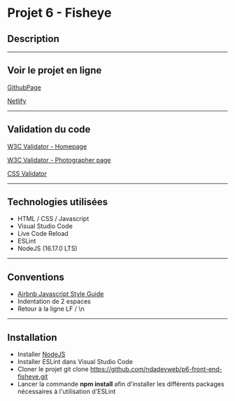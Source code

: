 # Projet 6 - Fisheye

## Description


---

## Voir le projet en ligne

[GithubPage](https://ndadevweb.github.io/p6-front-end-fisheye/index.html)

[Netlify](https://ndadevweb-p6-fisheye.netlify.app/p6-front-end-fisheye/index.html)

---

## Validation du code

[W3C Validator - Homepage](https://validator.w3.org/nu/?doc=https%3A%2F%2Fndadevweb.github.io%2Fp6-front-end-fisheye%2Findex.html)

[W3C Validator - Photographer page](https://validator.w3.org/nu/?doc=https%3A%2F%2Fndadevweb.github.io%2Fp6-front-end-fisheye%2Fphotographer.html%3Fid%3D930)

[CSS Validator](https://jigsaw.w3.org/css-validator/validator?uri=https%3A%2F%2Fndadevweb.github.io%2Fp6-front-end-fisheye%2Findex.html&profile=css3svg&usermedium=all&warning=1&vextwarning=&lang=fr)

---

## Technologies utilisées

- HTML / CSS / Javascript
- Visual Studio Code
- Live Code Reload
- ESLint
- NodeJS (16.17.0 LTS)

---

## Conventions

- [Airbnb Javascript Style Guide](https://airbnb.io/javascript/)
- Indentation de 2 espaces
- Retour à la ligne LF / \\n

---

## Installation

- Installer [NodeJS](https://nodejs.org/en/)
- Installer ESLint dans Visual Studio Code
- Cloner le projet git clone https://github.com/ndadevweb/p6-front-end-fisheye.git
- Lancer la commande **npm install** afin d'installer les différents packages nécessaires à l'utilisation d'ESLint